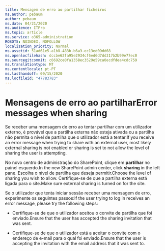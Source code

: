 ```yaml
---
title: Mensagem de erro ao partilhar ficheiros
ms.author: pebaum
author: pebaum
ms.date: 04/21/2020
ms.audience: ITPro
ms.topic: article
ms.service: o365-administration
ROBOTS: NOINDEX, NOFOLLOW
localization_priority: Normal
ms.assetid: 51ad61e5-a1b8-483b-b6a3-ec13ed09dd68
ms.openlocfilehash: dccbe62fa95e2934cf6ed6d7dd317b2b99e77ec0
ms.sourcegitcommit: c6692ce0fa1358ec3529e59ca0ecdfdea4cdc759
ms.translationtype: MT
ms.contentlocale: pt-PT
ms.lasthandoff: 09/15/2020
ms.locfileid: "47783783"
---
```

# <a name="error-messages-when-sharing"></a><span data-ttu-id="98d5b-102">Mensagens de erro ao partilhar</span><span class="sxs-lookup"><span data-stu-id="98d5b-102">Error messages when sharing</span></span>

<span data-ttu-id="98d5b-103">Se receber uma mensagem de erro ao tentar partilhar com um utilizador externo, é provável que a partilha externa não esteja ativada ou a partilha não permita o nível de partilha que o utilizador está a tentar.</span><span class="sxs-lookup"><span data-stu-id="98d5b-103">If you receive an error message when trying to share with an external user, most likely external sharing is not enabled or sharing is set to not allow the level of sharing the user is attempting.</span></span>
  
<span data-ttu-id="98d5b-104">No novo centro de administração do SharePoint, clique em **partilhar** no painel esquerdo.</span><span class="sxs-lookup"><span data-stu-id="98d5b-104">In the  new SharePoint admin center, click **sharing** in the left pane.</span></span> <span data-ttu-id="98d5b-105">Escolha o nível de partilha que deseja permitir.</span><span class="sxs-lookup"><span data-stu-id="98d5b-105">Choose the level of sharing you wish to allow.</span></span> <span data-ttu-id="98d5b-106">Certifique-se de que a partilha externa está ligada para o site.</span><span class="sxs-lookup"><span data-stu-id="98d5b-106">Make sure external sharing is turned on for the site.</span></span> 
  
<span data-ttu-id="98d5b-107">Se o utilizador que tenta iniciar sessão receber uma mensagem de erro, experimente os seguintes passos:</span><span class="sxs-lookup"><span data-stu-id="98d5b-107">If the user trying to log in receives an error message, please try the following steps:</span></span>
  
- <span data-ttu-id="98d5b-108">Certifique-se de que o utilizador aceitou o convite de partilha que foi enviado.</span><span class="sxs-lookup"><span data-stu-id="98d5b-108">Ensure that the user has accepted the sharing invitation that was sent.</span></span>
    
- <span data-ttu-id="98d5b-109">Certifique-se de que o utilizador está a aceitar o convite com o endereço de e-mail para o qual foi enviado.</span><span class="sxs-lookup"><span data-stu-id="98d5b-109">Ensure that the user is accepting the invitation with the email address that it was sent to.</span></span>
    


